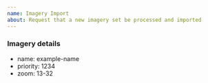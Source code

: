 ```yaml
---
name: Imagery Import
about: Request that a new imagery set be processed and imported
---
```


### Imagery details

- name: example-name
- priority: 1234
- zoom: 13-32

